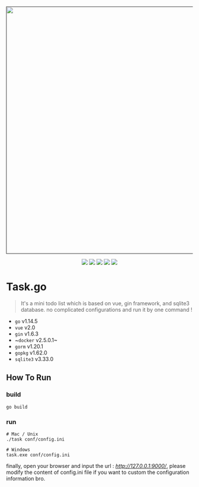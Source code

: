 <p align="center">
	<a href=""><img src="https://user-images.githubusercontent.com/43493852/147871269-c0bbe5ea-e844-45ba-9bac-58214e2e1ab4.png" width="666"></a>
	<p align="center">
		<img src="https://github.com/GoogTech/task/workflows/Go/badge.svg?branch=master"></img>
		<img src="https://goreportcard.com/badge/github.com/GoogTech/task"></img>
		<img src="https://img.shields.io/github/commit-activity/m/google-golang/task?color=ff69b4"></img>
		<img src="https://img.shields.io/github/repo-size/google-golang/task"></img>
		<img src="https://img.shields.io/github/license/google-golang/task.svg"></img>
	</p>	
</p>


# Task.go
> It's a mini todo list which is based on vue, gin framework, and sqlite3 database. no complicated configurations and run it by one command !
* `go` v1.14.5
* `vue` v2.0
* `gin` v1.6.3
* ~`docker` v2.5.0.1~
* `gorm` v1.20.1
* `gopkg` v1.62.0
* `sqlite3` v3.33.0

## How To Run
### build
```shell script
go build
```

### run
```shell script
# Mac / Unix
./task conf/config.ini

# Windows
task.exe conf/config.ini
```

finally, open your browser and input the url : *http://127.0.0.1:9000/*, please modify the content of config.ini file if you want to custom the configuration information bro.
